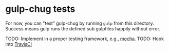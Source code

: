 gulp-chug tests
===============

For now, you can "test" gulp-chug by running `gulp` from this directory.
Success means gulp runs the defined sub gulpfiles happily without error.

TODO: Implement in a proper testing framework, e.g., [mocha](https://github.com/visionmedia/mocha).
TODO: Hook into [TravisCI](https://travis-ci.org/)
